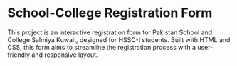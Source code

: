 # School-College Registration Form
This project is an interactive registration form for Pakistan School and College Salmiya Kuwait, designed for HSSC-I students. Built with HTML and CSS, this form aims to streamline the registration process with a user-friendly and responsive layout.
